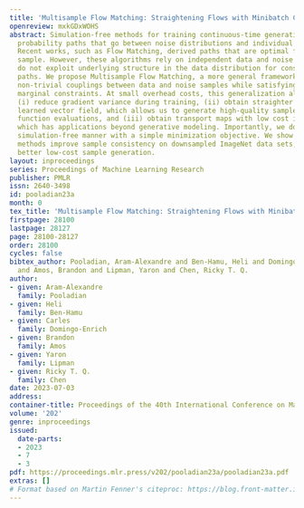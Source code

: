 ```yaml
---
title: 'Multisample Flow Matching: Straightening Flows with Minibatch Couplings'
openreview: mxkGDxWOHS
abstract: Simulation-free methods for training continuous-time generative models construct
  probability paths that go between noise distributions and individual data samples.
  Recent works, such as Flow Matching, derived paths that are optimal for each data
  sample. However, these algorithms rely on independent data and noise samples, and
  do not exploit underlying structure in the data distribution for constructing probability
  paths. We propose Multisample Flow Matching, a more general framework that uses
  non-trivial couplings between data and noise samples while satisfying the correct
  marginal constraints. At small overhead costs, this generalization allows us to
  (i) reduce gradient variance during training, (ii) obtain straighter flows for the
  learned vector field, which allows us to generate high-quality samples using fewer
  function evaluations, and (iii) obtain transport maps with low cost in high dimensions,
  which has applications beyond generative modeling. Importantly, we do so in a completely
  simulation-free manner with a simple minimization objective. We show that our proposed
  methods improve sample consistency on downsampled ImageNet data sets, and lead to
  better low-cost sample generation.
layout: inproceedings
series: Proceedings of Machine Learning Research
publisher: PMLR
issn: 2640-3498
id: pooladian23a
month: 0
tex_title: 'Multisample Flow Matching: Straightening Flows with Minibatch Couplings'
firstpage: 28100
lastpage: 28127
page: 28100-28127
order: 28100
cycles: false
bibtex_author: Pooladian, Aram-Alexandre and Ben-Hamu, Heli and Domingo-Enrich, Carles
  and Amos, Brandon and Lipman, Yaron and Chen, Ricky T. Q.
author:
- given: Aram-Alexandre
  family: Pooladian
- given: Heli
  family: Ben-Hamu
- given: Carles
  family: Domingo-Enrich
- given: Brandon
  family: Amos
- given: Yaron
  family: Lipman
- given: Ricky T. Q.
  family: Chen
date: 2023-07-03
address: 
container-title: Proceedings of the 40th International Conference on Machine Learning
volume: '202'
genre: inproceedings
issued:
  date-parts:
  - 2023
  - 7
  - 3
pdf: https://proceedings.mlr.press/v202/pooladian23a/pooladian23a.pdf
extras: []
# Format based on Martin Fenner's citeproc: https://blog.front-matter.io/posts/citeproc-yaml-for-bibliographies/
---
```

